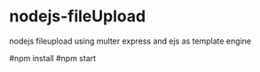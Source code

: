 # nodejs-fileUpload
nodejs fileupload using multer express and ejs as template engine

#npm install
#npm start
